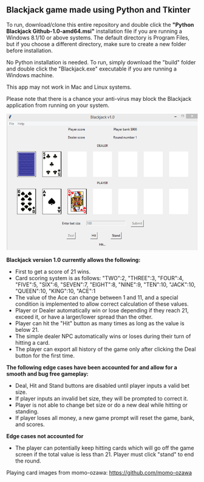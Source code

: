 ## Blackjack game made using Python and Tkinter

To run, download/clone this entire repository and double click the **"Python Blackjack Github-1.0-amd64.msi"** installation file if you are running a Windows 8.1/10 or above systems. The default directory is Program Files, but if you choose a different directory, make sure to create a new folder before installation.

No Python installation is needed. To run, simply download the "build" folder and double click the "Blackjack.exe" executable if you are running a Windows machine. 

This app may not work in Mac and Linux systems.

Please note that there is a chance your anti-virus may block the Blackjack application from running on your system. 

![Python Blackjack game](https://raw.githubusercontent.com/amj18/blackjack-game/master/screenshots/blackjackgui_01.PNG)

**Blackjack version 1.0 currently allows the following:**
* First to get a score of 21 wins.
* Card scoring system is as follows: "TWO":2, "THREE":3, "FOUR":4, "FIVE":5, "SIX":6, "SEVEN":7, "EIGHT":8, "NINE":9, "TEN":10, "JACK":10, "QUEEN":10, "KING":10, "ACE":1
* The value of the Ace can change between 1 and 11, and a special condition is implemented to allow correct calculation of these values.
* Player or Dealer automatically win or lose depending if they reach 21, exceed it, or have a larger/lower spread than the other.
* Player can hit the "Hit" button as many times as long as the value is below 21.
* The simple dealer NPC automatically wins or loses during their turn of hitting a card.
* The player can export all history of the game only after clicking the Deal button for the first time.

**The following edge cases have been accounted for and allow for a smooth and bug free gameplay:**
* Deal, Hit and Stand buttons are disabled until player inputs a valid bet size.
* If player inputs an invalid bet size, they will be prompted to correct it.
* Player is not able to change bet size or do a new deal while hitting or standing.
* If player loses all money, a new game prompt will reset the game, bank, and scores.

**Edge cases not accounted for**
* The player can potentially keep hitting cards which will go off the game screen if the total value is less than 21. Player must click "stand" to end the round.

Playing card images from momo-ozawa: https://github.com/momo-ozawa
